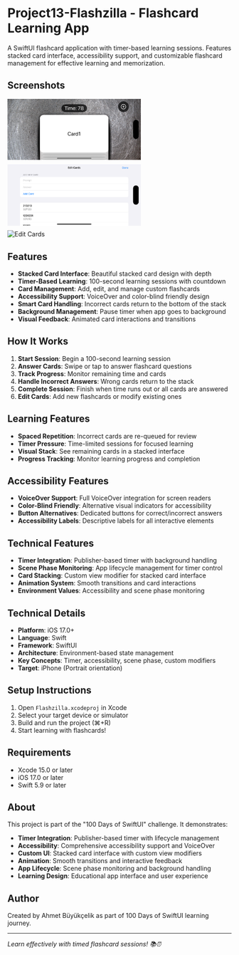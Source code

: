 # Project13-Flashzilla - Flashcard Learning App

A SwiftUI flashcard application with timer-based learning sessions. Features stacked card interface, accessibility support, and customizable flashcard management for effective learning and memorization.

## Screenshots

<div style="display: flex; gap: 10px; flex-wrap: wrap;">
    <img src="./Screenshot1.png" width="300" alt="Flashcard Game">
    <img src="./Screenshot2.png" width="300" alt="Card Stack">
    <img src="./Screenshot3.png" width="300" alt="Edit Cards">
</div>

## Features

- **Stacked Card Interface**: Beautiful stacked card design with depth
- **Timer-Based Learning**: 100-second learning sessions with countdown
- **Card Management**: Add, edit, and manage custom flashcards
- **Accessibility Support**: VoiceOver and color-blind friendly design
- **Smart Card Handling**: Incorrect cards return to the bottom of the stack
- **Background Management**: Pause timer when app goes to background
- **Visual Feedback**: Animated card interactions and transitions

## How It Works

1. **Start Session**: Begin a 100-second learning session
2. **Answer Cards**: Swipe or tap to answer flashcard questions
3. **Track Progress**: Monitor remaining time and cards
4. **Handle Incorrect Answers**: Wrong cards return to the stack
5. **Complete Session**: Finish when time runs out or all cards are answered
6. **Edit Cards**: Add new flashcards or modify existing ones

## Learning Features

- **Spaced Repetition**: Incorrect cards are re-queued for review
- **Timer Pressure**: Time-limited sessions for focused learning
- **Visual Stack**: See remaining cards in a stacked interface
- **Progress Tracking**: Monitor learning progress and completion

## Accessibility Features

- **VoiceOver Support**: Full VoiceOver integration for screen readers
- **Color-Blind Friendly**: Alternative visual indicators for accessibility
- **Button Alternatives**: Dedicated buttons for correct/incorrect answers
- **Accessibility Labels**: Descriptive labels for all interactive elements

## Technical Features

- **Timer Integration**: Publisher-based timer with background handling
- **Scene Phase Monitoring**: App lifecycle management for timer control
- **Card Stacking**: Custom view modifier for stacked card interface
- **Animation System**: Smooth transitions and card interactions
- **Environment Values**: Accessibility and scene phase monitoring

## Technical Details

- **Platform**: iOS 17.0+
- **Language**: Swift
- **Framework**: SwiftUI
- **Architecture**: Environment-based state management
- **Key Concepts**: Timer, accessibility, scene phase, custom modifiers
- **Target**: iPhone (Portrait orientation)

## Setup Instructions

1. Open `Flashzilla.xcodeproj` in Xcode
2. Select your target device or simulator
3. Build and run the project (⌘+R)
4. Start learning with flashcards!

## Requirements

- Xcode 15.0 or later
- iOS 17.0 or later
- Swift 5.9 or later

## About

This project is part of the "100 Days of SwiftUI" challenge. It demonstrates:

- **Timer Integration**: Publisher-based timer with lifecycle management
- **Accessibility**: Comprehensive accessibility support and VoiceOver
- **Custom UI**: Stacked card interface with custom view modifiers
- **Animation**: Smooth transitions and interactive feedback
- **App Lifecycle**: Scene phase monitoring and background handling
- **Learning Design**: Educational app interface and user experience

## Author

Created by Ahmet Büyükçelik as part of 100 Days of SwiftUI learning journey.

---

*Learn effectively with timed flashcard sessions! 📚⏰*
